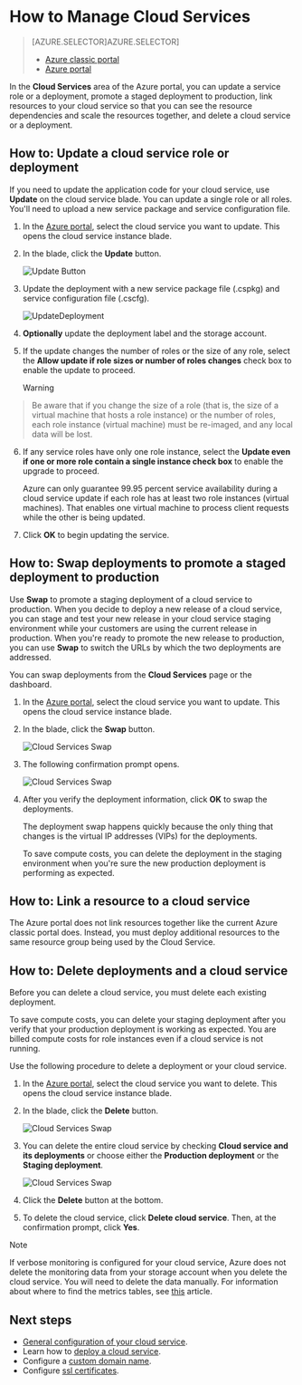<properties 
    pageTitle="Common cloud service management tasks | Microsoft Azure" 
    description="Learn how to manage cloud services in the Azure portal. These examples use the Azure portal." 
    services="cloud-services" 
    documentationCenter="" 
    authors="Thraka" 
    manager="timlt" 
    editor=""/>

<tags 
    ms.service="cloud-services" 
    ms.workload="tbd" 
    ms.tgt_pltfrm="na" 
    ms.devlang="na" 
    ms.topic="article" 
    ms.date="01/20/2016"
    ms.author="adegeo"/>


# How to Manage Cloud Services
> [AZURE.SELECTOR]AZURE.SELECTOR]
> 
> * [Azure classic portal](cloud-services-how-to-manage.md)
> * [Azure portal](cloud-services-how-to-manage-portal.md)
> 
> 
In the **Cloud Services** area of the Azure portal, you can update a service role or a deployment, promote a staged deployment to production, link resources to your cloud service so that you can see the resource dependencies and scale the resources together, and delete a cloud service or a deployment.

## How to: Update a cloud service role or deployment
If you need to update the application code for your cloud service, use **Update** on the cloud service blade. You can update a single role or all roles. You'll need to upload a new service package and service configuration file.

1. In the [Azure portal](https://portal.azure.com), select the cloud service you want to update. This opens the cloud service instance blade.

2. In the blade, click the **Update** button.

    ![Update Button](./media/cloud-services-how-to-manage-portal/update-button.png)

3. Update the deployment with a new service package file (.cspkg) and service configuration file (.cscfg).

    ![UpdateDeployment](./media/cloud-services-how-to-manage-portal/update-blade.png)

4. **Optionally** update the deployment label and the storage account. 

5. If the update changes the number of roles or the size of any role, select the **Allow update if role sizes or number of roles changes** check box to enable the update to proceed. 

   > [!WARNING]
> Be aware that if you change the size of a role (that is, the size of a virtual machine that hosts a role instance) or the number of roles, each role instance (virtual machine) must be re-imaged, and any local data will be lost.
> 
6. If any service roles have only one role instance, select the **Update even if one or more role contain a single instance check box** to enable the upgrade to proceed. 

    Azure can only guarantee 99.95 percent service availability during a cloud service update if each role has at least two role instances (virtual machines). That enables one virtual machine to process client requests while the other is being updated.

7. Click **OK** to begin updating the service.


## How to: Swap deployments to promote a staged deployment to production
Use **Swap** to promote a staging deployment of a cloud service to production. When you decide to deploy a new release of a cloud service, you can stage and test your new release in your cloud service staging environment while your customers are using the current release in production. When you're ready to promote the new release to production, you can use **Swap** to switch the URLs by which the two deployments are addressed. 

You can swap deployments from the **Cloud Services** page or the dashboard.

1. In the [Azure portal](https://portal.azure.com), select the cloud service you want to update. This opens the cloud service instance blade.

2. In the blade, click the **Swap** button.

    ![Cloud Services Swap](./media/cloud-services-how-to-manage-portal/swap-button.png)

3. The following confirmation prompt opens.

    ![Cloud Services Swap](./media/cloud-services-how-to-manage-portal/swap-prompt.png)

4. After you verify the deployment information, click **OK** to swap the deployments.

    The deployment swap happens quickly because the only thing that changes is the virtual IP addresses (VIPs) for the deployments.

    To save compute costs, you can delete the deployment in the staging environment when you're sure the new production deployment is performing as expected.


## How to: Link a resource to a cloud service
The Azure portal does not link resources together like the current Azure classic portal does. Instead, you must deploy additional resources to the same resource group being used by the Cloud Service.

## How to: Delete deployments and a cloud service
Before you can delete a cloud service, you must delete each existing deployment.

To save compute costs, you can delete your staging deployment after you verify that your production deployment is working as expected. You are billed compute costs for role instances even if a cloud service is not running.

Use the following procedure to delete a deployment or your cloud service. 

1. In the [Azure portal](https://portal.azure.com), select the cloud service you want to delete. This opens the cloud service instance blade.

2. In the blade, click the **Delete** button.

    ![Cloud Services Swap](./media/cloud-services-how-to-manage-portal/delete-button.png)

3. You can delete the entire cloud service by checking **Cloud service and its deployments** or choose either the **Production deployment** or the **Staging deployment**.

    ![Cloud Services Swap](./media/cloud-services-how-to-manage-portal/delete-blade.png) 

4. Click the **Delete** button at the bottom.

5. To delete the cloud service, click **Delete cloud service**. Then, at the confirmation prompt, click **Yes**.


> [!NOTE]
> If verbose monitoring is configured for your cloud service, Azure does not delete the monitoring data from your storage account when you delete the cloud service. You will need to delete the data manually. For information about where to find the metrics tables, see [this](cloud-services-how-to-monitor.md) article.
> 
> 
[Azure portal]: https://portal.azure.com

## Next steps
* [General configuration of your cloud service](cloud-services-how-to-configure-portal.md).
* Learn how to [deploy a cloud service](cloud-services-how-to-create-deploy-portal.md).
* Configure a [custom domain name](cloud-services-custom-domain-name-portal.md).
* Configure [ssl certificates](cloud-services-configure-ssl-certificate-portal.md).


